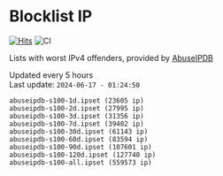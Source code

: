 # Blocklist IP

[![Hits](https://hits.seeyoufarm.com/api/count/incr/badge.svg?url=https%3A%2F%2Fgithub.com%2Fborestad%2Fblocklist-ip%2F&count_bg=%2379C83D&title_bg=%23555555&icon=&icon_color=%23E7E7E7&title=hits&edge_flat=false)](https://hits.seeyoufarm.com)  ![CI](https://img.shields.io/github/workflow/status/borestad/blocklist-ip/CI?style=flat-square)

Lists with worst IPv4 offenders, provided by [AbuseIPDB](https://www.abuseipdb.com/)

<!-- FOOTER-PLACEHOLDER -->
Updated every 5 hours<br>
Last update: `2024-06-17 - 01:24:50`
```
abuseipdb-s100-1d.ipset (23605 ip)
abuseipdb-s100-2d.ipset (27995 ip)
abuseipdb-s100-3d.ipset (31356 ip)
abuseipdb-s100-7d.ipset (39402 ip)
abuseipdb-s100-30d.ipset (61143 ip)
abuseipdb-s100-60d.ipset (83594 ip)
abuseipdb-s100-90d.ipset (107601 ip)
abuseipdb-s100-120d.ipset (127740 ip)
abuseipdb-s100-all.ipset (559573 ip)
```
